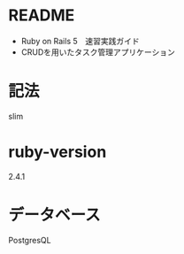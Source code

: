 # README

- Ruby on Rails 5　速習実践ガイド
- CRUDを用いたタスク管理アプリケーション

# 記法
slim

# ruby-version
2.4.1

# データベース
PostgresQL
